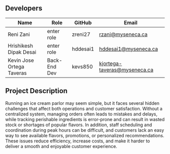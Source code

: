 ## Developers

| Name                        | Role               | GitHub      | Email                       |
|-----------------------------|------------------|------------|-----------------------------|
| Reni Zani                   | enter role  | zreni27    | rzani@myseneca.ca           |
| Hrishikesh Dipak Desai      | enter role   | hddesai1   | hddesai1@myseneca.ca       |
| Kevin Jose Ortega Taveras   | Back-End Dev |kevs850   | kjortega-taveras@myseneca.ca |


## Project Description
Running an ice cream parlor may seem simple, but it faces several hidden challenges that affect both operations and customer satisfaction. Without a centralized system, managing orders often leads to mistakes and delays, while tracking perishable ingredients is error-prone and can result in wasted stock or shortages of popular flavors. In addition, staff scheduling and coordination during peak hours can be difficult, and customers lack an easy way to see available flavors, promotions, or personalized recommendations. These issues reduce efficiency, increase costs, and make it harder to deliver a smooth and enjoyable customer experience.
